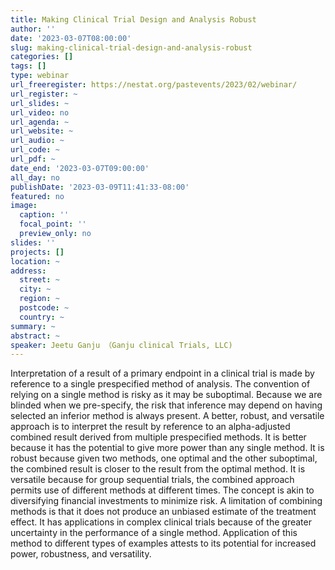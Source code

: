 ```yaml
---
title: Making Clinical Trial Design and Analysis Robust
author: ''
date: '2023-03-07T08:00:00'
slug: making-clinical-trial-design-and-analysis-robust
categories: []
tags: []
type: webinar
url_freeregister: https://nestat.org/pastevents/2023/02/webinar/
url_register: ~
url_slides: ~
url_video: no
url_agenda: ~
url_website: ~
url_audio: ~
url_code: ~
url_pdf: ~
date_end: '2023-03-07T09:00:00'
all_day: no
publishDate: '2023-03-09T11:41:33-08:00'
featured: no
image:
  caption: ''
  focal_point: ''
  preview_only: no
slides: ''
projects: []
location: ~
address:
  street: ~
  city: ~
  region: ~
  postcode: ~
  country: ~
summary: ~
abstract: ~
speaker: Jeetu Ganju （Ganju clinical Trials, LLC)
---
```


<!--more-->
Interpretation of a result of a primary endpoint in a clinical trial is made by reference to a single prespecified method of analysis. The convention of relying on a single method is risky as it may be suboptimal. Because we are blinded when we pre-specify, the risk that inference may depend on having selected an inferior method is always present. A better, robust, and versatile approach is to interpret the result by reference to an alpha-adjusted combined result derived from multiple prespecified methods. It is better because it has the potential to give more power than any single method. It is robust because given two methods, one optimal and the other suboptimal, the combined result is closer to the result from the optimal method. It is versatile because
for group sequential trials, the combined approach permits use of different methods at different times. The concept is akin to diversifying financial investments to minimize risk. A limitation of combining methods is that it does not produce an unbiased estimate of the treatment effect.
It has applications in complex clinical trials because of the greater uncertainty in the performance of a single method. Application of this method to different types of examples attests to its potential for increased power, robustness, and versatility.
